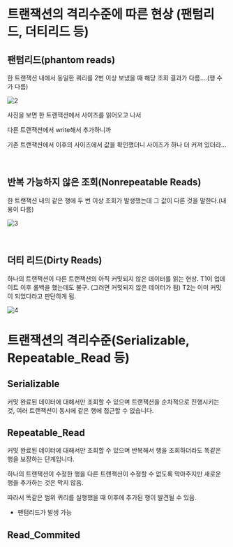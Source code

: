 # 트랜잭션의 격리수준에 따른 현상 (팬텀리드, 더티리드 등)

## 팬텀리드(phantom reads)
한 트랜잭션 내에서 동일한 쿼리를 2번 이상 보냈을 때 해당 조회 결과가 다름....(행 수가 다름)

![2](<https://user-images.githubusercontent.com/73810834/210350370-c18c91a8-2b65-4849-ac21-768589f4e152.png>)

사진을 보면 한 트랜잭션에서 사이즈를 읽어오고 나서 

다른 트랜잭션에서 write해서 추가하니까 

기존 트랜잭션에서 이후의 사이즈에서 값을 확인했더니 사이즈가 하나 더 커져 있더라...

<br>

## 반복 가능하지 않은 조회(Nonrepeatable Reads)
한 트랜잭션 내의 같은 행에 두 번 이상 조회가 발생했는데 그 값이 다른 것을 말한다.(내용이 다름)

![3](<https://user-images.githubusercontent.com/73810834/210350990-8f7161aa-4f52-44dc-bdf9-272973d02032.png>)

<br>

## 더티 리드(Dirty Reads)
하나의 트랜잭션이 다른 트랜잭션의 아직 커밋되지 않은 데이터를 읽는 현상.
T1이 업데이트 이후 롤백을 했는데도 불구. (그러면 커밋되지 않은 데이터가 됨) T2는 이미 커밋이 되었다라고 판단하게 됨.

![4](<https://user-images.githubusercontent.com/73810834/210351344-ee93e914-46c9-4114-b58a-82d50df88212.png>)

# 트랜잭션의 격리수준(Serializable, Repeatable_Read 등)

## Serializable
커밋 완료된 데이터에 대해서만 조회할 수 있으며 트랜잭션을 순차적으로 진행시키는 것, 여러 트랜잭션이 동시에 같은 행에 접근할 수 없습니다.

## Repeatable_Read
커밋 완료된 데이터에 대해서만 조회할 수 있으며 반복해서 행을 조회하더라도 똑같은 행을 보장하는 단계입니다.

하나의 트랜잭션이 수정한 행을 다른 트랜잭션이 수정할 수 없도록 막아주지만 새로운 행을 추가하는 것은 막지 않음.

따라서 똑같은 범위 퀴리를 실행했을 때 이후에 추가된 행이 발견될 수 있음.

- 팬텀리드가 발생 가능

## Read_Commited
